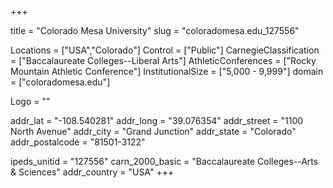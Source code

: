 
+++

title = "Colorado Mesa University"
slug = "coloradomesa.edu_127556"

Locations = ["USA","Colorado"]
Control = ["Public"]
CarnegieClassification = ["Baccalaureate Colleges--Liberal Arts"]
AthleticConferences = ["Rocky Mountain Athletic Conference"]
InstitutionalSize = ["5,000 - 9,999"]
domain = ["coloradomesa.edu"]

Logo = ""

addr_lat = "-108.540281"
addr_long = "39.076354"
addr_street = "1100 North Avenue"
addr_city = "Grand Junction"
addr_state = "Colorado"
addr_postalcode = "81501-3122"

ipeds_unitid = "127556"
carn_2000_basic = "Baccalaureate Colleges--Arts & Sciences"
addr_country = "USA"
+++
    
